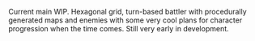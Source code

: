 Current main WIP. Hexagonal grid, turn-based battler with procedurally generated maps and enemies with some very cool plans for character progression when the time comes.
Still very early in development.
